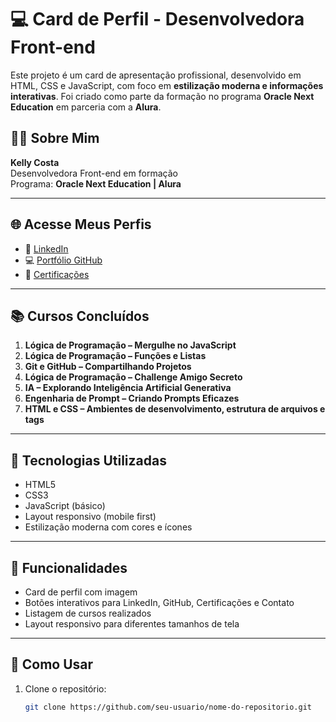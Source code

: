 # 💻 Card de Perfil - Desenvolvedora Front-end

Este projeto é um card de apresentação profissional, desenvolvido em HTML, CSS e JavaScript, com foco em **estilização moderna e informações interativas**. Foi criado como parte da formação no programa **Oracle Next Education** em parceria com a **Alura**.

## 👩‍💻 Sobre Mim

**Kelly Costa**  
Desenvolvedora Front-end em formação  
Programa: **Oracle Next Education | Alura**

---

## 🌐 Acesse Meus Perfis

- 🔗 [LinkedIn](#)  
- 💻 [Portfólio GitHub](#)  
- 📄 [Certificações](#)

---

## 📚 Cursos Concluídos

1. **Lógica de Programação – Mergulhe no JavaScript**
2. **Lógica de Programação – Funções e Listas**
3. **Git e GitHub – Compartilhando Projetos**
4. **Lógica de Programação – Challenge Amigo Secreto**
5. **IA – Explorando Inteligência Artificial Generativa**
6. **Engenharia de Prompt – Criando Prompts Eficazes**
7. **HTML e CSS – Ambientes de desenvolvimento, estrutura de arquivos e tags**

---

## 🚀 Tecnologias Utilizadas

- HTML5
- CSS3
- JavaScript (básico)
- Layout responsivo (mobile first)
- Estilização moderna com cores e ícones

---

## 📱 Funcionalidades

- Card de perfil com imagem
- Botões interativos para LinkedIn, GitHub, Certificações e Contato
- Listagem de cursos realizados
- Layout responsivo para diferentes tamanhos de tela

---

## 🧩 Como Usar

1. Clone o repositório:
   ```bash
   git clone https://github.com/seu-usuario/nome-do-repositorio.git
